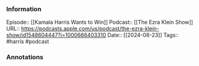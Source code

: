 ### Information

Episode:: [[Kamala Harris Wants to Win]]
Podcast:: [[The Ezra Klein Show]]
URL:: https://podcasts.apple.com/us/podcast/the-ezra-klein-show/id1548604447?i=1000666403310
Date:: [[2024-08-23]]
Tags:: #harris 
#podcast


### Annotations

